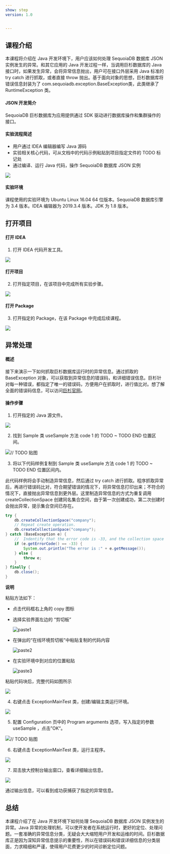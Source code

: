 ```yaml
---
show: step
version: 1.0


---
```


## 课程介绍

本课程将介绍在 Java 开发环境下，用户应该如何处理 SequoiaDB 数据库 JSON 实例发生的异常。和其它应用的 Java 开发过程一样，当调用巨杉数据库的 Java 接口时，如果发生异常，会将异常信息抛出，用户可在接口外层采用 Java 标准的 try catch 进行抓取，或者直接 throw 抛出。基于面向对象的思想，巨杉数据库将错误信息封装为了 com.sequoiadb.exception.BaseException类，此类继承了 RuntimeException 类。 

#### JSON 开发简介

SequoiaDB 巨杉数据库为应用提供通过 SDK 驱动进行数据库操作和集群操作的接口。

#### 实验流程简述

- 用户通过 IDEA 编辑器编写 Java 源码
- 实验相关核心代码，可从文档中的代码示例粘贴到项目指定文件的 TODO 标记处
- 通过编译、运行 Java 代码，操作 SequoiaDB 数据库 JSON 实例

![](https://doc.shiyanlou.com/courses/1736/1207281/7b1731fc121e3b460dcd9841eb0218a6-0)

#### 实验环境

课程使用的实验环境为 Ubuntu Linux 16.04 64 位版本。SequoiaDB 数据库引擎为 3.4 版本。IDEA 编辑器为 2019.3.4 版本。JDK 为 1.8 版本。

## 打开项目

#### 打开 IDEA

1) 打开 IDEA 代码开发工具。

![](https://doc.shiyanlou.com/courses/1736/1207281/06650396616c742995bb63fcf933fac5-0)

#### 打开项目

2) 打开指定项目，在该项目中完成所有实验步骤。

![](https://doc.shiyanlou.com/courses/1736/1207281/b7eeaf58a04645f9fa911f5cdd776f62-0)

#### 打开 Package

3) 打开指定的 Package，在该 Package 中完成后续课程。

![](https://doc.shiyanlou.com/courses/1736/1207281/23387347b1e662d604c926490542b1e9-0)

## 异常处理

#### 概述

接下来演示一下如何抓取巨杉数据库运行时的异常信息。通过抓取的 BaseException 对象，可以获取到异常信息的错误码，和详细错误信息。巨杉针对每一种错误，都指定了唯一的错误码，方便用户在抓取时，进行值比对。想了解全面的错误码信息，可以访问[巨杉官网](http://doc.sequoiadb.com/cn/sequoiadb-cat_id-1432190985-edition_id-304)。

#### 操作步骤

1) 打开指定的 Java 源文件。

![](https://doc.shiyanlou.com/courses/1736/1207281/344afc9648c9ac5658c2ce78ec48681a-0)

2) 找到 Sample 类 useSample 方法 code 1 的 TODO ~ TODO END 位置区间。

![// TODO 贴图](https://doc.shiyanlou.com/courses/1736/1207281/8803c6f17bd798447fe7a9ea0cfb7b01-0)

3) 将以下代码样例复制到 Sample 类 useSample 方法 code 1 的 TODO ~ TODO END 位置区间内。

此代码样例将会手动制造异常信息，然后通过 try catch 进行抓取。程序抓取异常后，再进行错误码比对，符合期望错误的情况下，将异常信息打印出来；不符合的情况下，直接抛出异常信息到更外层。这里制造异常信息的方式为重复调用 createCollectionSpace 创建同名集合空间，由于第一次创建成功，第二次创建时会抛出异常，提示集合空间已存在。

```java
try {
    db.createCollectionSpace("company");
    // Repeat create operation.
    db.createCollectionSpace("company");
} catch (BaseException e) {
    //  Indentify that the error code is -33, and the collection space already exists.
    if (e.getErrorCode() == -33) {
        System.out.println("The error is :" + e.getMessage());
    } else {
        throw e;
    }
} finally {
    db.close();
}
```

**说明**

粘贴方法如下：

* 点击代码框右上角的 copy 图标

* 选择实验界面左边的 “剪切板”

  ![paste1](https://doc.shiyanlou.com/courses/1738/1207281/7745e7378b70a60ad6073262f05762ec-0)

* 在弹出的“在线环境剪切板”中粘贴复制的代码内容

  ![paste2](https://doc.shiyanlou.com/courses/1738/1207281/6b477101feb04b1db73e8f893ba3b334-0)

* 在实验环境中到对应的位置粘贴

  ![paste3](https://doc.shiyanlou.com/courses/1738/1207281/14482e482cde033e4f78cca144abdcee-0)

粘贴代码块后，完整代码如图所示

![](https://doc.shiyanlou.com/courses/1736/1207281/7ac130b7bcbadce1c92bab377c810a32-0)

4) 右键点击 ExceptionMainTest 类，创建/编辑主类运行环境。

![](https://doc.shiyanlou.com/courses/1736/1207281/0515f0ef3e5c74995d3296a3e54ee3bc-0)

5) 配置 Configuration 页中的 Program arguments 选项，写入指定的参数 useSample ，点击”OK“。

![// TODO 贴图](https://doc.shiyanlou.com/courses/1736/1207281/0610a2dac0f4090ec3828ba66346c7bb-0) 

6) 右键点击 ExceptionMainTest 类，运行主程序。

![](https://doc.shiyanlou.com/courses/1736/1207281/2480195030529cebf508c0aa77be9abd-0)

7) 双击放大控制台输出窗口，查看详细输出信息。

![](https://doc.shiyanlou.com/courses/1736/1207281/c79ec0b225cd98e945ef48c372ea4c34-0)

通过输出信息，可以看到成功获捕获了指定的异常信息。

## 总结

本课程介绍了在 Java 开发环境下如何处理 SequoiaDB 数据库 JSON 实例发生的异常。Java 异常的处理机制，可以使开发者在系统运行时，更好的定位、处理问题。一套准确的异常信息分类，无疑会大大缩短用户开发和运维的时间。巨杉数据库正是因为深知异常信息提示的重要性，所以在错误码和错误详细信息的分类层面，力求精细和严谨，使得用户花费更少的时间诊断定位问题。
